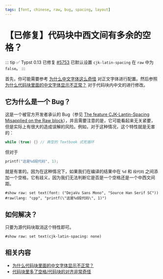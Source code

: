 ```yaml
---
tags: [font, chinese, raw, bug, spacing, layout]
---
```


# 【已修复】代码块中西文间有多余的空格？

::: tip ✅ Typst 0.13 已修复
[\#5753](https://github.com/typst/typst/pull/5753) 已默认设置 `cjk-latin-spacing` 在 `raw` 中为 `false`。
:::

首先，你可能需要参考 [为什么中文字体这么奇怪](./strange-fonts.md) 对正文字体进行配置。然后参照 [为什么代码块里面的中文字体显示不正常？](./chinese-in-raw.md) 对于代码块内中文的进行修改。

## 它为什么是一个 Bug？

这是一个被官方开发者承认的 Bug（参见 [The feature CJK-Lantin-Spacing Misapplied on the Raw block](https://github.com/typst/typst/issues/5760)），并且需要注意的是，它可能看起来无关紧要，但是实际上有很大的造成误解的风险。例如，对于这种情况，这个特性就是无害的：

```cpp
while (true) {} // 典型的 Textbook 式死循环
```

但对于

```cpp
printf("这是%d段代码", 1);
```

就是有害的。因为在这种情况下，如果我们在编译的结果中在 `%d` 和 `段代码` 之间添加一个空格，它有歧义，因为我们无法判断它是否是一个空格还是一个中西文间距。

```typst
#show raw: set text(font: ("DejaVu Sans Mono", "Source Han Serif SC"))
#raw(lang: "cpp", "printf(\"这是%d段代码\", 1)")
```

## 如何解决？

只要为源代码块取消这个特性即可。

```typst no-render
#show raw: set text(cjk-latin-spacing: none)
```

## 相关内容

- [为什么代码块里面的中文字体显示不正常？](./chinese-in-raw.md)
- [代码块里多了空格/代码块的对齐非常奇怪](./code-block-justify.md)